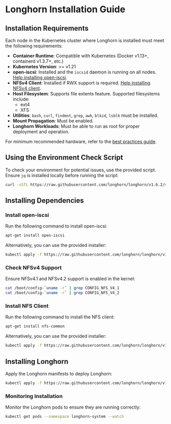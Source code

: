 # Longhorn Installation Guide

## Installation Requirements

Each node in the Kubernetes cluster where Longhorn is installed must meet the following requirements:

- **Container Runtime**: Compatible with Kubernetes (Docker v1.13+, containerd v1.3.7+, etc.)
- **Kubernetes Version**: >= v1.21
- **open-iscsi**: Installed and the `iscsid` daemon is running on all nodes. [Help installing open-iscsi](#install-open-iscsi).
- **NFSv4 Client**: Installed if RWX support is required. [Help installing NFSv4 client](#install-nfs-client).
- **Host Filesystem**: Supports file extents feature. Supported filesystems include:
  - ext4
  - XFS
- **Utilities**: `bash`, `curl`, `findmnt`, `grep`, `awk`, `blkid`, `lsblk` must be installed.
- **Mount Propagation**: Must be enabled.
- **Longhorn Workloads**: Must be able to run as root for proper deployment and operation.

For minimum recommended hardware, refer to the [best practices guide](https://longhorn.io/docs/1.6.2/best-practices/).

## Using the Environment Check Script

To check your environment for potential issues, use the provided script. Ensure `jq` is installed locally before running the script:
```bash
curl -sSfL https://raw.githubusercontent.com/longhorn/longhorn/v1.6.2/scripts/environment_check.sh | bash
```

## Installing Dependencies

### Install open-iscsi
Run the following command to install open-iscsi:
```bash
apt-get install open-iscsi
```
Alternatively, you can use the provided installer:
```bash
kubectl apply -f https://raw.githubusercontent.com/longhorn/longhorn/v1.6.2/deploy/prerequisite/longhorn-iscsi-installation.yaml
```

### Check NFSv4 Support
Ensure NFSv4.1 and NFSv4.2 support is enabled in the kernel:
```bash
cat /boot/config-`uname -r` | grep CONFIG_NFS_V4_1
cat /boot/config-`uname -r` | grep CONFIG_NFS_V4_2
```

### Install NFS Client
Run the following command to install the NFS client:
```bash
apt-get install nfs-common
```
Alternatively, you can use the provided installer:
```bash
kubectl apply -f https://raw.githubusercontent.com/longhorn/longhorn/v1.6.2/deploy/prerequisite/longhorn-nfs-installation.yaml
```

## Installing Longhorn

Apply the Longhorn manifests to deploy Longhorn:
```bash
kubectl apply -f https://raw.githubusercontent.com/longhorn/longhorn/v1.6.2/deploy/longhorn.yaml
```
### Monitoring Installation
Monitor the Longhorn pods to ensure they are running correctly:
```bash
kubectl get pods --namespace longhorn-system --watch
```
